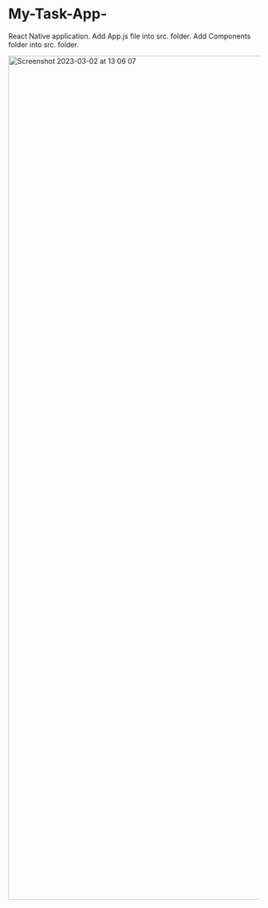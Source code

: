 # My-Task-App-
React Native application.
Add App.js file into src. folder.
Add Components folder into src. folder.

<img width="1688" alt="Screenshot 2023-03-02 at 13 06 07" src="https://user-images.githubusercontent.com/102651272/222436972-8ecaa83c-ad47-46ea-8adc-4f6009b3a5bb.png">
